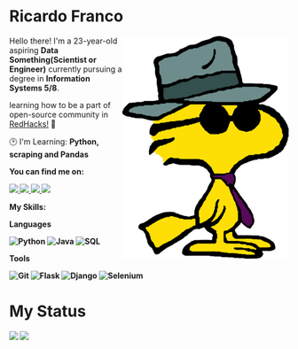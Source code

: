 # Ricardo Franco

<img src="woodstock.png" min-width="300px" max-width="300px" width="300px" align="right">

<p align="left"> 
      Hello there! I'm a 23-year-old aspiring <strong>Data Something(Scientist or Engineer)</strong> currently pursuing a degree in <strong>Information Systems 5/8</strong>.
</p>

<p align="left">
      learning how to be a part of open-source community in <a href="https://github.com/CaravanaCloud/redhacks" target="_blank">RedHacks!</a> 🎩
</p>
 
<p align="left">
  🕑 I'm Learning: <strong>Python, scraping and Pandas</strong>
</p>

<p align="left">
 <strong>You can find me on:<strong>
</p>

<p align="left">
<a href="https://dev.to/francocontigo" alt="Dev.to" target="_blank">
  <img src="https://img.shields.io/badge/Dev.to-gray?style=flat-square&logo=dev.to&logoColor=white"/>
</a>

<a href="mailto:ricardoaugustofranco@hotmail.com">
  <img src="https://img.shields.io/badge/Microsoft_Outlook-grey?style=flat-square&logo=microsoft-outlook&logoColor=white" />
</a>

<a href="https://twitter.com/francocontigo" alt="Twitter" target="_blank">
  <img src="https://img.shields.io/badge/-Twitter-gray?style=flat-square&labelColor=gray&logo=twitter&logoColor=white"/>
</a>

<a href="https://www.linkedin.com/in/francocontigo/" alt="LinkedIn" target="_blank">
  <img src="https://img.shields.io/badge/-Linkedin-gray?style=flat-square&labelColor=gray&logo=Linkedin&logoColor=white&link=https://www.linkedin.com/in/francocontigo/"/>
</a>


<strong>My Skills:<strong>
  
<p>Languages</p>
    
  ![Python](https://img.shields.io/badge/python-100000?style=for-the-badge&logo=python&logoColor=blue)
  ![Java](https://img.shields.io/badge/Java-100000?style=for-the-badge&logo=CoffeeScript)
  ![SQL](https://img.shields.io/badge/sql-100000?style=for-the-badge&logo=)
<p>Tools</p>
    
  ![Git](https://img.shields.io/badge/git-100000?style=for-the-badge&logo=git)
  ![Flask](https://img.shields.io/badge/flask-100000?style=for-the-badge&logo=flask)
  ![Django](https://img.shields.io/badge/django-100000?style=for-the-badge&logo=django)
  ![Selenium](https://img.shields.io/badge/selenium-100000?style=for-the-badge&logo=selenium)
  
# My Status

<img class="github-stats" height="175em" src="https://github-readme-stats.vercel.app/api?username=francocontigo&show_icons=true&theme=dracula"/>
<img height="175px" src="https://github-readme-stats.vercel.app/api/top-langs/?username=francocontigo&layout=compact&theme=dracula&count_private=true"/>


